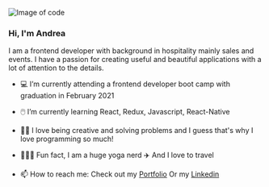 ![Image of code](https://cdn.pixabay.com/photo/2018/09/05/12/01/nature-3656121_960_720.jpg)

### Hi, I'm Andrea

I am a frontend developer with background in hospitality mainly sales and events. 
I have a passion for creating useful and beautiful applications with a lot of attention to the details. 

- 💻 I’m currently attending a frontend developer boot camp with graduation in February 2021
- 🖱️ I’m currently learning React, Redux, Javascript, React-Native
- 👩‍💻 I love being creative and solving problems and I guess that's why I love programming so much!
- 🧘🏻‍♀️ Fun fact, I am a huge yoga nerd  ✈️ And I love to travel

- 📫 How to reach me: 
  Check out my [Portfolio](https://andreaosmar.netlify.app/)
  Or my [Linkedin](https://www.linkedin.com/in/andrea-osmar/)
